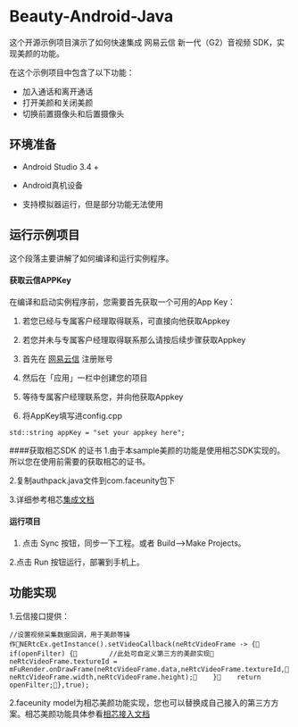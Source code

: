 # Beauty-Android-Java这个开源示例项目演示了如何快速集成 网易云信 新一代（G2）音视频 SDK，实现美颜的功能。 在这个示例项目中包含了以下功能：- 加入通话和离开通话-  打开美颜和关闭美颜- 切换前置摄像头和后置摄像头## 环境准备- Android Studio 3.4 +- Android真机设备- 支持模拟器运行，但是部分功能无法使用## 运行示例项目这个段落主要讲解了如何编译和运行实例程序。#### 获取云信APPKey在编译和启动实例程序前，您需要首先获取一个可用的App Key：1. 若您已经与专属客户经理取得联系，可直接向他获取Appkey2. 若您并未与专属客户经理取得联系那么请按后续步骤获取Appkey3. 首先在 [网易云信](https://id.163yun.com/register?h=media&t=media&clueFrom=nim&from=bdjjnim0035&referrer=https://app.yunxin.163.com/?clueFrom=nim&from=bdjjnim0035) 注册账号4. 然后在「应用」一栏中创建您的项目5. 等待专属客户经理联系您，并向他获取Appkey6. 将AppKey填写进config.cpp```std::string appKey = "set your appkey here";```####获取相芯SDK 的证书1.由于本sample美颜的功能是使用相芯SDK实现的。所以您在使用前需要的获取相芯的证书。2.复制authpack.java文件到com.faceunity包下3.详细参考相芯[集成文档](https://github.com/Georgedamu/FULiveDemoDroid/blob/master/docs/Android_Nama_SDK_%E9%9B%86%E6%88%90%E6%96%87%E6%A1%A3.md)#### 运行项目1. 点击 Sync 按钮，同步一下工程。或者 Build-->Make Projects。 2.点击 Run 按钮运行，部署到手机上。## 功能实现1.云信接口提供：   ```//设置视频采集数据回调，用于美颜等操作NERtcEx.getInstance().setVideoCallback(neRtcVideoFrame -> {    if(openFilter) {        //此处可自定义第三方的美颜实现        neRtcVideoFrame.textureId = mFuRender.onDrawFrame(neRtcVideoFrame.data,neRtcVideoFrame.textureId,                neRtcVideoFrame.width,neRtcVideoFrame.height);    }    return openFilter;},true);   ```2.faceunity model为相芯美颜功能实现，您也可以替换成自己接入的第三方方案。相芯美颜功能具体参看[相芯接入文档](https://github.com/Georgedamu/FULiveDemoDroid/blob/master/docs/Android_Nama_SDK_%E9%9B%86%E6%88%90%E6%96%87%E6%A1%A3.md)      